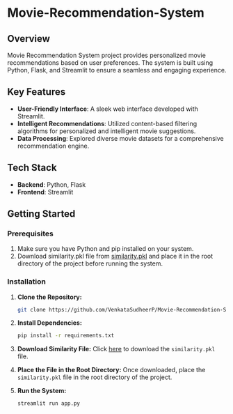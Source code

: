 # Movie-Recommendation-System

## Overview
Movie Recommendation System project provides personalized movie recommendations based on user preferences. The system is built using Python, Flask, and Streamlit to ensure a seamless and engaging experience.

## Key Features

- **User-Friendly Interface**: A sleek web interface developed with Streamlit.
- **Intelligent Recommendations**: Utilized content-based filtering algorithms for personalized and intelligent movie suggestions.
- **Data Processing**: Explored diverse movie datasets for a comprehensive recommendation engine.

## Tech Stack

- **Backend**: Python, Flask
- **Frontend**: Streamlit

## Getting Started

### Prerequisites

1. Make sure you have Python and pip installed on your system.
2. Download similarity.pkl file from [similarity.pkl](https://drive.google.com/file/d/1--da4BtCz3w5urayJvxqsoE6fyR16Ze2/view?usp=drivesdk) and place it in the root directory of the project before running the system.

### Installation
1. **Clone the Repository:**
   ```bash
   git clone https://github.com/VenkataSudheerP/Movie-Recommendation-System.git

2. **Install Dependencies:**
    ```bash
    pip install -r requirements.txt

3. **Download Similarity File:**
   Click [here](https://drive.google.com/file/d/1--da4BtCz3w5urayJvxqsoE6fyR16Ze2/view?usp=drivesdk) to download the `similarity.pkl` file.

4. **Place the File in the Root Directory:**
   Once downloaded, place the `similarity.pkl` file in the root directory of the project.

5. **Run the System:**
   ```bash
   streamlit run app.py


